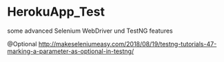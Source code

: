 # HerokuApp_Test
some advanced Selenium WebDriver und TestNG features

@Optional
http://makeseleniumeasy.com/2018/08/19/testng-tutorials-47-marking-a-parameter-as-optional-in-testng/
